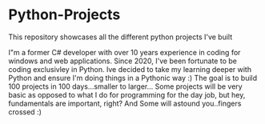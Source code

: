 # Python-Projects
This repository showcases all the different python projects I've built 

I"m a former C# developer with over 10 years experience in coding for windows and web applications. 
Since 2020, I've been fortunate to be coding exclusivley in Python. Ive decided to take my learning deeper with Python and ensure I'm doing things in a Pythonic way :)
The goal is to build 100 projects in 100 days...smaller to larger...
Some projects will be very basic as opposed to what I do for programming for the day job, but hey, fundamentals are important, right? 
And Some will astound you..fingers crossed :) 


